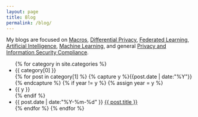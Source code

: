 ```yaml
---
layout: page
title: Blog
permalink: /blog/
---
```


My blogs are focused on <a href="/categories/#macros" style="font-weight:normal;"> Macros</a>, <a href="/categories/#diferentialprivacy" style="font-weight:normal;"> Differential Privacy</a>, <a href="/categories/#federatedlearning" style="font-weight:normal;"> Federated Learning</a>, <a href="/categories/#ai" style="font-weight:normal;"> Artificial Intelligence</a>, <a href="/categories/#machinelearning" style="font-weight:normal;"> Machine Learning</a>, and general <a href="/categories/#compliance" style="font-weight:normal;"> Privacy and Information Security Compliance</a>.

<ul class="listing">
{% for category in site.categories %}
  <li class="listing-seperator"> {{ category[0] }}</li>
  {% for post in category[1] %}
    {% capture y %}{{post.date | date:"%Y"}}{% endcapture %}
    {% if year != y %}
      {% assign year = y %}
      <li class="listing-seperator">{{ y }}</li>
    {% endif %}
    <li class="listing-item">
      <time datetime="{{ post.date | date:"%Y-%m-%d" }}">{{ post.date | date:"%Y-%m-%d" }}</time>
      <a href="{{ post.url }}" title="{{ post.title }}">{{ post.title }}</a>
    </li>
  {% endfor %}
{% endfor %}
</ul>
